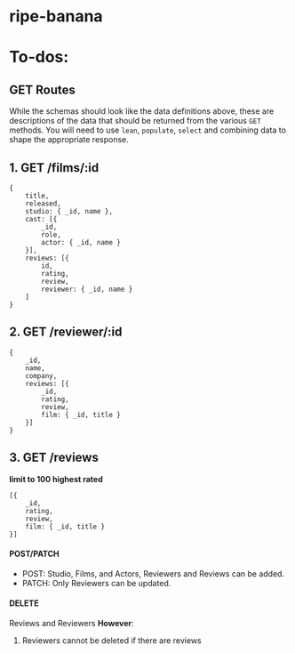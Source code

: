 # ripe-banana

# To-dos: 

## GET Routes 

While the schemas should look like the data definitions above, these are descriptions of the data that should be returned from the various `GET` methods. You will need to use `lean`, `populate`, `select` and combining data to shape the appropriate response.


## 1. GET /films/:id

```
{
    title,
    released,
    studio: { _id, name },
    cast: [{
        _id,
        role,
        actor: { _id, name }
    }],
    reviews: [{
        id,
        rating,
        review,
        reviewer: { _id, name }
    ]
}
```

## 2. GET /reviewer/:id

```
{
    _id,
    name,
    company,
    reviews: [{
        _id,
        rating,
        review,
        film: { _id, title }
    }]
}
```

## 3. GET /reviews

**limit to 100 highest rated**

```
[{
    _id,
    rating,
    review,
    film: { _id, title }
}]
```

#### POST/PATCH

* POST: 
    Studio, 
    Films, 
    and Actors, 
    Reviewers and Reviews can be added.
* PATCH: Only Reviewers can be updated.

#### DELETE

Reviews and Reviewers **However**:
1. Reviewers cannot be deleted if there are reviews
